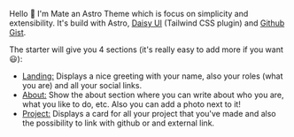 Hello 👋 I'm Mate an Astro Theme which is focus on simplicity and extensibility. It's build with Astro, [Daisy UI](https://daisyui.com/) (Tailwind CSS plugin) and [Github Gist](https://gist.github.com/).

The starter will give you 4 sections (it's really easy to add more if you want 😃):

- [Landing:](#home) Displays a nice greeting with your name, also your roles (what you are) and all your social links.
- [About:](#about) Show the about section where you can write about who you are, what you like to do, etc. Also you can add a photo next to it!
- [Project:](#projects) Displays a card for all your project that you've made and also the possibility to link with github or and external link.
